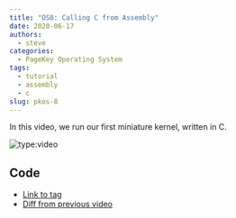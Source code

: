 ```yaml
---
title: "OS8: Calling C from Assembly"
date: 2020-06-17
authors:
  - steve
categories:
  - PageKey Operating System
tags:
  - tutorial
  - assembly
  - c
slug: pkos-8
---
```


In this video, we run our first miniature kernel, written in C.

<!-- more -->

![type:video](https://www.youtube.com/embed/5RWjI83C47k)

## Code

- [Link to tag](https://github.com/pagekeysolutions/pkos/releases/tag/vid%2Fos008)
- [Diff from previous video](https://github.com/pagekeysolutions/pkos/compare/vid/os007..vid/os008)
